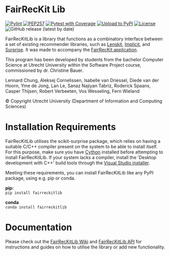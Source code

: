 # FairRecKit Lib
[![Pylint](https://github.com/TheMinefreak23/fairreckitlib/actions/workflows/pylint.yml/badge.svg)](https://github.com/TheMinefreak23/fairreckitlib/actions/workflows/pylint.yml)
[![PEP257](https://github.com/TheMinefreak23/fairreckitlib/actions/workflows/pydocstyle.yml/badge.svg)](https://github.com/TheMinefreak23/fairreckitlib/actions/workflows/pydocstyle.yml)
[![Pytest with Coverage](https://github.com/TheMinefreak23/fairreckitlib/actions/workflows/pytest-coverage.yml/badge.svg)](https://github.com/TheMinefreak23/fairreckitlib/actions/workflows/pytest-coverage.yml)
[![Upload to PyPI](https://github.com/TheMinefreak23/fairreckitlib/actions/workflows/pypi-publish.yml/badge.svg)](https://github.com/TheMinefreak23/fairreckitlib/actions/workflows/pypi-publish.yml)
[![License](https://img.shields.io/badge/License-Apache_2.0-blue.svg)](https://opensource.org/licenses/Apache-2.0)
![GitHub release (latest by date)](https://img.shields.io/github/v/release/TheMinefreak23/fairreckitlib?label=Release)

FairRecKitLib is a library that functions as a combinatory interface between a set of existing recommender libraries, such as [Lenskit](https://pypi.org/project/lenskit/), [Implicit](https://pypi.org/project/implicit/), and [Surprise](https://pypi.org/project/scikit-surprise/). It was made to accompany the [FairRecKit application](https://github.com/TheMinefreak23/fair-rec-kit-app).

This program has been developed by students from the bachelor Computer Science at
Utrecht University within the Software Project course, commissioned by dr. Christine Bauer. 

Lennard Chung,          Aleksej Cornelissen,
Isabelle van Driessel,  Diede van der Hoorn,
Yme de Jong,            Lan Le,
Sanaz Najiyan Tabriz,   Roderick Spaans,
Casper Thijsen,         Robert Verbeeten,
Vos Wesseling,          Fern Wieland    

© Copyright Utrecht University (Department of Information and Computing Sciences)

# Installation Requirements
FairRecKitLib utilises the scikit-surprise package, which relies on having a suitable C/C++ compiler present on the system to be able to install itself. For this purpose, make sure you have [Cython](https://pypi.org/project/Cython/) installed before attempting to install FairRecKitLib. If your system lacks a compiler, install the 'Desktop development with C++' build tools through the [Visual Studio installer](https://aka.ms/vs/17/release/vs_buildtools.exe).

Meeting these requirements, you can install FairRecKitLib like any PyPI package, using e.g. pip or conda.

**pip:**  
`pip install fairreckitlib`

**conda**  
`conda install fairreckitlib`

# Documentation
Please check out the [FairRecKitLib Wiki](https://github.com/TheMinefreak23/fairreckitlib/wiki) and [FairRecKitLib API](https://theminefreak23.github.io/fairreckitlib/src/fairreckitlib) for instructions and guides on how to utilise the library or add new functionality.
